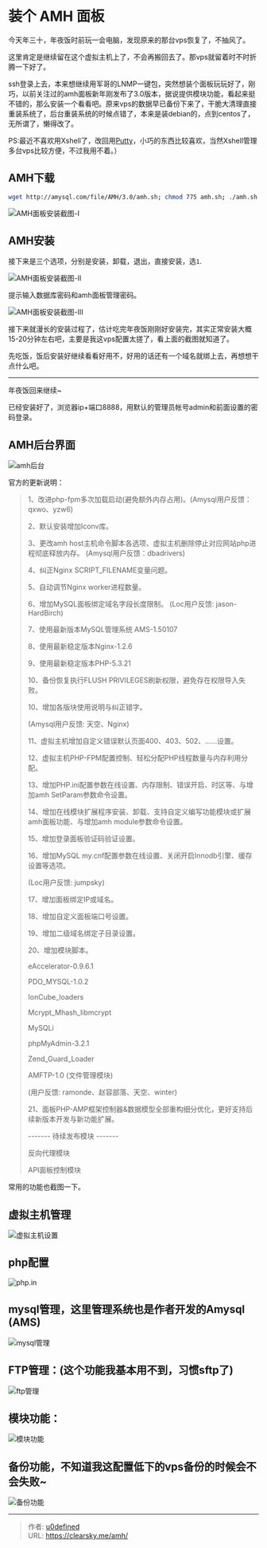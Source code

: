 # 装个 AMH 面板


今天年三十，年夜饭时前玩一会电脑，发现原来的那台vps恢复了，不抽风了。

这里肯定是继续留在这个虚拟主机上了，不会再搬回去了。那vps就留着时不时折腾一下好了。

ssh登录上去，本来想继续用军哥的LNMP一键包，突然想装个面板玩玩好了，刚巧，以前关注过的amh面板新年刚发布了3.0版本，据说提供模块功能，看起来挺不错的，那么安装一个看看吧。原来vps的数据早已备份下来了，干脆大清理直接重装系统了，后台重装系统的时候点错了，本来是装debian的，点到centos了，无所谓了，懒得改了。

PS:最近不喜欢用Xshell了，改回用[Putty](http://www.chiark.greenend.org.uk/~sgtatham/putty/download.html "Putty官方网站")，小巧的东西比较喜欢，当然Xshell管理多台vps比较方便，不过我用不着。）

## AMH下载

```bash
wget http://amysql.com/file/AMH/3.0/amh.sh; chmod 775 amh.sh; ./amh.sh 2>&1 | tee amh.log;
```

![AMH面板安装截图-I](934698395.jpg "AMH面板安装截图-I")

## AMH安装

接下来是三个选项，分别是安装，卸载，退出，直接安装，选`1`.

![AMH面板安装截图-II](1641102343.jpg "AMH面板安装截图-II")

提示输入数据库密码和amh面板管理密码。

![AMH面板安装截图-III](4079498515.jpg "AMH面板安装截图-III")

接下来就漫长的安装过程了，估计吃完年夜饭刚刚好安装完，其实正常安装大概15-20分钟左右吧，主要是我这vps配置太搓了，看上面的截图就知道了。

先吃饭，饭后安装好继续看看好用不，好用的话还有一个域名就绑上去，再想想干点什么吧。

* * *

年夜饭回来继续~

已经安装好了，浏览器ip+端口8888，用默认的管理员帐号admin和前面设置的密码登录。

## AMH后台界面

![amh后台](2865386914.jpg "amh后台")

官方的更新说明：

> 1、改进php-fpm多次加载启动(避免额外内存占用)。(Amysql用户反馈：qxwo、yzw6)
>
> 2、默认安装增加Iconv库。
>
> 3、更改amh host主机命令脚本各选项、虚拟主机删除停止对应网站php进程彻底释放内存。 (Amysql用户反馈：dbadrivers)
>
> 4、纠正Nginx SCRIPT_FILENAME变量问题。
>
> 5、自动调节Nginx worker进程数量。
>
> 6、增加MySQL面板绑定域名字段长度限制。 (Loc用户反馈: jason-HardBirch)
>
> 7、使用最新版本MySQL管理系统 AMS-1.50107
>
> 8、使用最新稳定版本Nginx-1.2.6
>
> 9、使用最新稳定版本PHP-5.3.21
>
> 10、备份恢复执行FLUSH PRIVILEGES刷新权限，避免存在权限导入失败。
>
> 10、增加各版块使用说明与纠正错字。
>
>
> (Amysql用户反馈: 天空、Nginx)
>
> 11、虚拟主机增加自定义错误默认页面400、403、502、……设置。
>
> 12、虚拟主机PHP-FPM配置控制、轻松分配PHP线程数量与内存利用分配。
>
> 13、增加PHP.ini配置参数在线设置、内存限制、错误开启、时区等、与增加amh SetParam参数命令设置。
>
> 14、增加在线模块扩展程序安装、卸载、支持自定义编写功能模块或扩展amh面板功能、与增加amh module参数命令设置。
>
> 15、增加登录面板验证码验证设置。
>
> 16、增加MySQL my.cnf配置参数在线设置、关闭开启Innodb引擎、缓存设置等选项。
>
>
> (Loc用户反馈: jumpsky)
>
> 17、增加面板绑定IP或域名。
>
> 18、增加自定义面板端口号设置。
>
> 19、增加二级域名绑定子目录设置。
>
>
> 20、增加模块脚本。
>
> eAccelerator-0.9.6.1
>
> PDO_MYSQL-1.0.2
>
> IonCube_loaders
>
> Mcrypt_Mhash_libmcrypt
>
> MySQLi
>
> phpMyAdmin-3.2.1
>
> Zend_Guard_Loader
>
> AMFTP-1.0 (文件管理模块)
>
> (用户反馈: ramonde、赵容部落、天空、winter)
>
>
> 21、面板PHP-AMP框架控制器&数据模型全部重构细分优化，更好支持后续新版本开发与新功能扩展。
>
>
> ------- 待续发布模块 -------
>
> 反向代理模块
>
> API面板控制模块

常用的功能也截图一下。

## 虚拟主机管理

![虚拟主机设置](3961045261.jpg "虚拟主机设置")

## php配置

![php.in](3048387243.jpg "php.in")

## mysql管理，这里管理系统也是作者开发的Amysql (AMS)

![mysql管理](2836581302.jpg "mysql管理")

## FTP管理：(这个功能我基本用不到，习惯sftp了)

![ftp管理](3956944561.jpg "ftp管理")

## 模块功能：

![模块功能](1727044863.jpg "模块功能")

## 备份功能，不知道我这配置低下的vps备份的时候会不会失败~

![备份功能](2870361217.jpg "备份功能")


---

> 作者: [u0defined](http://clearsky.me/)  
> URL: https://clearsky.me/amh/  

